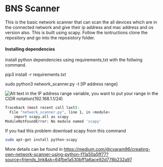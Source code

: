 # BNS Scanner 
This is the basic network scanner that can scan the all devices which are in the connected network and give their ip address and mac address and os version also. This is built using scapy.
Follow the isntructions
clone the repository and go into the reposistory folder.

#### Installing dependencies

install python dependencies using requirements,txt with the follwing command.

pip3 install -r requirements.txt

sudo python3 network_scanner.py -t [IP address range]

![Alt text](https://user-images.githubusercontent.com/11618498/67461951-c265e480-f668-11e9-9598-8eb996cf0d25.png)
in the IP address range variable, you want to put your range in the CIDR notation(192.168.1.1/24)

```bash
Traceback (most recent call last):
  File "network_scanner.py", line 1, in <module>
    import scapy.all as scapy
ModuleNotFoundError: No module named 'scapy'
```

 If you had this problem download scapy from this command
 
 ```bash
sudo apt-get install python-scapy
```
More details can be found in https://medium.com/@cvaram96/creating-own-network-scanner-using-python-f11a50a5ff77?source=friends_link&sk=64fbe1a530bff1a6ace92d778b232a97


